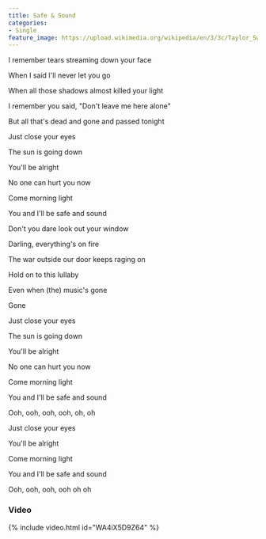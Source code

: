 ```yaml
---
title: Safe & Sound
categories:
- Single
feature_image: https://upload.wikimedia.org/wikipedia/en/3/3c/Taylor_Swift_-_Safe_%26_Sound_%28feat._The_Civil_Wars%29.png
--- 
```

I remember tears streaming down your face

When I said I'll never let you go

When all those shadows almost killed your light

I remember you said, "Don't leave me here alone"

But all that's dead and gone and passed tonight

Just close your eyes

The sun is going down

You'll be alright

No one can hurt you now

Come morning light

You and I'll be safe and sound

Don't you dare look out your window

Darling, everything's on fire

The war outside our door keeps raging on

Hold on to this lullaby

Even when (the) music's gone

Gone

Just close your eyes

The sun is going down

You'll be alright

No one can hurt you now

Come morning light

You and I'll be safe and sound

Ooh, ooh, ooh, ooh, oh, oh

Just close your eyes

You'll be alright

Come morning light

You and I'll be safe and sound

Ooh, ooh, ooh, ooh oh oh

### Video

{% include video.html id="WA4iX5D9Z64" %}

